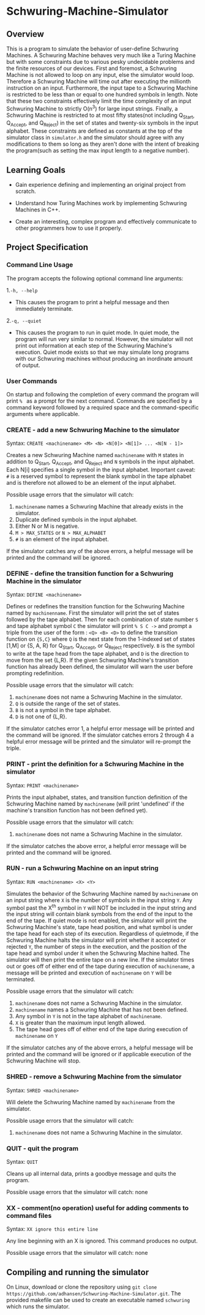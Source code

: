 # Schwuring-Machine-Simulator
## Overview
This is a program to simulate the behavior of user-define Schwuring Machines. A Schwuring Machine behaves very much like a Turing Machine but with some constraints due to various pesky undecidable problems and the finite resources of our devices. First and foremost, a Schwuring Machine is not allowed to loop on any input, else the simulator would loop. Therefore a Schwuring Machine will time out after executing the millionth instruction on an input. Furthermore, the input tape to a Schwuring Machine is restricted to be less than or equal to one hundred symbols in length. Note that these two constraints effectively limit the time complexity of an input Schwuring Machine to strictly O(n<sup>3</sup>) for large input strings. Finally, a Schwuring Machine is restricted to at most fifty states(not including Q<sub>Start</sub>, Q<sub>Accept</sub>, and Q<sub>Reject</sub>) in the set of states and twenty-six symbols in the input alphabet. These constraints are defined as constants at the top of the simulator class in ```simulator.h``` and the simulator should agree with any modifications to them so long as they aren't done with the intent of breaking the program(such as setting the max input length to a negative number).

## Learning Goals

* Gain experience defining and implementing an original project from scratch.

* Understand how Turing Machines work by implementing Schwuring Machines in C++.

* Create an interesting, complex program and effectively communicate to other programmers how to use it properly.

## Project Specification
### Command Line Usage
The program accepts the following optional command line arguments:

1.```-h, --help```

- This causes the program to print a helpful message and then immediately terminate.

2.```-q, --quiet```

- This causes the program to run in quiet mode. In quiet mode, the program will run very similar to normal. However, the simulator will not print out information at each step of the Schwuring Machine's execution. Quiet mode exists so that we may simulate long programs with our Schwuring machines without producing an inordinate amount of output.

### User Commands
On startup and following the completion of every command the program will print ```% ``` as a prompt for the next command. Commands are specified by a command keyword followed by a required space and the command-specific arguments where applicable.

### CREATE - add a new Schwuring Machine to the simulator
Syntax: ```CREATE <machinename> <M> <N> <N[0]> <N[1]> ... <N[N - 1]>```

Creates a new Schwuring Machine named ```machinename``` with ```M``` states in addition to Q<sub>Start</sub>, Q<sub>Accept</sub>, and Q<sub>Reject</sub> and ```N``` symbols in the input alphabet. Each N[i] specifies a single symbol in the input alphabet. Important caveat: ```#``` is a reserved symbol to represent the blank symbol in the tape alphabet and is therefore not allowed to be an element of the input alphabet.

Possible usage errors that the simulator will catch:

1. ```machinename``` names a Schwuring Machine that already exists in the simulator.
2. Duplicate defined symbols in the input alphabet.
3. Either N or M is negative.
4. ```M > MAX_STATES``` or ```N > MAX_ALPHABET```
5. ```#``` is an element of the input alphabet.

If the simulator catches any of the above errors, a helpful message will be printed and the command will be ignored.

### DEFINE - define the transition function for a Schwuring Machine in the simulator
Syntax: ```DEFINE <machinename>```

Defines or redefines the transition function for the Schwuring Machine named by ```machinenname```. First the simulator will print the set of states followed by the tape alphabet. Then for each combination of state number ```S``` and tape alphabet symbol ```C``` the simulator will print ```% S C ->``` and prompt a triple from the user of the form : ```<Q> <B> <D>``` to define the transition function on ```{S,C}``` where ```Q``` is the next state from the 1-indexed set of states [1,M] or {S, A, R} for Q<sub>Start</sub>, Q<sub>Accept</sub>, or Q<sub>Reject</sub> respectively. ```B``` is the symbol to write at the tape head from the tape alphabet, and ```D``` is the direction to move from the set {L,R}. If the given Schwuring Machine's transition function has already been defined, the simulator will warn the user before prompting redefinition.

Possible usage errors that the simulator will catch:

1. ```machinename``` does not name a Schwuring Machine in the simulator.
2. ```Q``` is outside the range of the set of states.
3. ```B``` is not a symbol in the tape alphabet.
4. ```D``` is not one of {L,R}.

If the simulator catches error 1, a helpful error message will be printed and the command will be ignored. If the simulator catches errors 2 through 4 a helpful error message will be printed and the simulator will re-prompt the triple.

### PRINT - print the definition for a Schwuring Machine in the simulator
Syntax: ```PRINT <machinename>```

Prints the input alphabet, states, and transition function definition of the Schwuring Machine named by ```machinename``` (will print 'undefined' if the machine's transition function has not been defined yet).

Possible usage errors that the simulator will catch:

1. ```machinename``` does not name a Schwuring Machine in the simulator.

If the simulator catches the above error, a helpful error message will be printed and the command will be ignored.

### RUN - run a Schwuring Machine on an input string
Syntax: ```RUN <machinename> <X> <Y>```

Simulates the behavior of the Schwuring Machine named by ```machinename``` on an input string where ```X``` is the number of symbols in the input string ```Y```. Any symbol past the X<sup>th</sup> symbol in ```Y``` will NOT be included in the input string and the input string will contain blank symbols from the end of the input to the end of the tape. If quiet mode is not enabled, the simulator will print the Schwuring Machine's state, tape head position, and what symbol is under the tape head for each step of its execution. Regardless of quietmode, if the Schwuring Machine halts the simulator will print whether it accepted or rejected ```Y```, the number of steps in the execution, and the position of the tape head and symbol under it when the Schwuring Machine halted. The simulator will then print the entire tape on a new line. If the simulator times out or goes off of either end of the tape during execution of ```machinename```, a message will be printed and execution of ```machinename``` on ```Y``` will be terminated.

Possible usage errors that the simulator will catch:

1. ```machinename``` does not name a Schwuring Machine in the simulator.
2. ```machinename``` names a Schwuring Machine that has not been defined.
3. Any symbol in ```Y``` is not in the tape alphabet of ```machinename```.
4. ```X``` is greater than the maximum input length allowed.
5. The tape head goes off of either end of the tape during execution of ```machinename``` on ```Y```

If the simulator catches any of the above errors, a helpful message will be printed and the command will be ignored or if applicable execution of the Schwuring Machine will stop.

### SHRED - remove a Schwuring Machine from the simulator
Syntax: ```SHRED <machinename>```

Will delete the Schwuring Machine named by ```machinename``` from the simulator.

Possible usage errors that the simulator will catch:

1. ```machinename``` does not name a Schwuring Machine in the simulator.

### QUIT - quit the program
Syntax: ```QUIT```

Cleans up all internal data, prints a goodbye message and quits the program.

Possible usage errors that the simulator will catch: none

### XX - comment(no operation) useful for adding comments to command files
Syntax: ```XX ignore this entire line```

Any line beginning with an X is ignored. This command produces no output.

Possible usage errors that the simulator will catch: none

## Compiling and running the simulator
On Linux, download or clone the repository using ```git clone https://github.com/adhansen/Schwuring-Machine-Simulator.git```. The provided makefile can be used to create an executable named ```schwuring``` which runs the simulator.